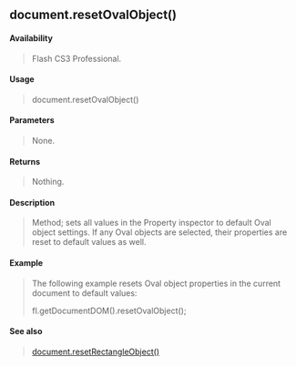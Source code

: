 ## document.resetOvalObject()

#### Availability

> Flash CS3 Professional.

#### Usage

> document.resetOvalObject()

#### Parameters

> None.

#### Returns

> Nothing.

#### Description

> Method; sets all values in the Property inspector to default Oval object settings. If any Oval objects are selected, their properties are reset to default values as well.

#### Example

> The following example resets Oval object properties in the current document to default values:
>
> fl.getDocumentDOM().resetOvalObject();

#### See also

> [document.resetRectangleObject()](#document.resetRectangleObject())

<span id="document.resetRectangleObject()" class="anchor"></span>
